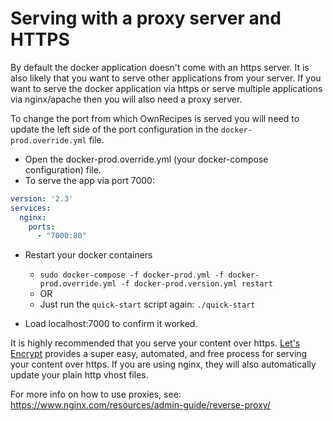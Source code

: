 # Serving with a proxy server and HTTPS
By default the docker application doesn't come with an https server. It is also likely that you want to serve other applications from your server.
If you want to serve the docker application via https or serve multiple applications via nginx/apache then you will also need a proxy server.

To change the port from which OwnRecipes is served you will need to update the left side of the port configuration in the `docker-prod.override.yml` file.
- Open the docker-prod.override.yml (your docker-compose configuration) file.
- To serve the app via port 7000:
``` yml
version: '2.3'
services:
  nginx:
    ports:
      - "7000:80"
```

- Restart your docker containers

  - `sudo docker-compose -f docker-prod.yml -f docker-prod.override.yml -f docker-prod.version.yml restart`
  - OR
  - Just run the `quick-start` script again: `./quick-start`
- Load localhost:7000 to confirm it worked.


It is highly recommended that you serve your content over https. [Let's Encrypt](https://letsencrypt.org/getting-started/) provides a super easy, automated, and free process for serving your content over https. If you are using nginx, they will also automatically update your plain http vhost files.

For more info on how to use proxies, see:
https://www.nginx.com/resources/admin-guide/reverse-proxy/
